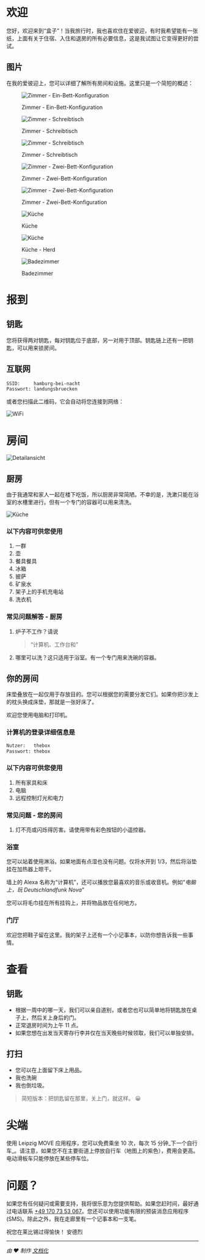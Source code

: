 # 欢迎

您好，欢迎来到“盒子”！当我旅行时，我也喜欢住在爱彼迎，有时我希望能有一张纸，上面有关于住宿、入住和退房的所有必要信息，这是我试图让它变得更好的尝试。

## 图片

在我的爱彼迎上，您可以详细了解所有房间和设施。这里只是一个简短的概述：

<div class="grid">

<figure>

![Zimmer - Ein-Bett-Konfiguration](_media/rooms/zimmer-one.jpg ":class=img-zoomable")

<figcaption>Zimmer - Ein-Bett-Konfiguration</figcaption>
</figure>

<figure>

![Zimmer - Schreibtisch](_media/rooms/zimmer-schreibtisch-01.jpg ":class=img-zoomable")

<figcaption>Zimmer - Schreibtisch</figcaption>
</figure>

<figure>

![Zimmer - Schreibtisch](_media/rooms/zimmer-schreibtisch-02.jpg ":class=img-zoomable")

<figcaption>Zimmer - Schreibtisch</figcaption>
</figure>

<figure>

![Zimmer - Zwei-Bett-Konfiguration](_media/rooms/zimmer-two.jpg ":class=img-zoomable")

<figcaption>Zimmer - Zwei-Bett-Konfiguration</figcaption>
</figure>

<figure>

![Zimmer - Zwei-Bett-Konfiguration](_media/rooms/zimmer-two-wide.jpg ":class=img-zoomable")

<figcaption>Zimmer - Zwei-Bett-Konfiguration</figcaption>
</figure>

<figure>

![Küche](_media/rooms/kueche.jpg ":class=img-zoomable")

<figcaption>Küche</figcaption>
</figure>

<figure>

![Küche](_media/rooms/kueche-herd.jpg ":class=img-zoomable")

<figcaption>Küche - Herd</figcaption>
</figure>

<figure>

![Badezimmer](_media/rooms/badezimmer.jpg ":class=img-zoomable")

<figcaption>Badezimmer</figcaption>
</figure>

</div>

# 报到

## 钥匙

您将获得两对钥匙，每对钥匙位于底部，另一对用于顶部。钥匙链上还有一把钥匙，可以用来锁房间。

## 互联网

```txt
SSID:     hamburg-bei-nacht
Passwort: landungsbruecken
```

或者您扫描此二维码，它会自动将您连接到网络：

![WiFi](_media/wlan.png ":size=200")

# 房间

![Detailansicht](_media/thebox-map-detail.png)

## 厨房

由于我通常和家人一起在楼下吃饭，所以厨房非常简陋。不幸的是，洗漱只能在浴室的水槽里进行。但有一个专门的容器可以用来清洗。

![Küche](_media/rooms/kueche.jpg ":size=200")

### 以下内容可供您使用

1.  一群
2.  壶
3.  餐具餐具
4.  冰箱
5.  披萨
6.  矿泉水
7.  架子上的手机充电站
8.  洗衣机

### 常见问题解答 - 厨房

1.  炉子不工作？请说
    > “计算机、工作台和”
2.  哪里可以洗？这只适用于浴室。有一个专门用来洗碗的容器。

## 你的房间

床垫叠放在一起仅用于存放目的。您可以根据您的需要分发它们。如果你把沙发上的枕头换成床垫，那就是一张好床了。

欢迎您使用电脑和打印机。

### 计算机的登录详细信息是

```txt
Nutzer:   thebox
Passwort: thebox
```

### 以下内容可供您使用

1.  所有家具和床
2.  电脑
3.  远程控制灯光和电力

### 常见问题 - 您的房间

1.  灯不亮或闪烁得厉害。请使用带有彩色按钮的小遥控器。

### 浴室

您可以站着使用淋浴。如果地面有点湿也没有问题。仅将水开到 1/3，然后将浴垫挂在加热器上晾干。

墙上的 Alexa 名称为“计算机”，还可以播放您最喜欢的音乐或收音机。例如“_电脑上，玩 Deutschlandfunk Nova_"

您可以将毛巾挂在所有挂钩上，并将物品放在任何地方。

### 门厅

欢迎您把鞋子留在这里。我的架子上还有一个小记事本，以防你想告诉我一些事情。

# 查看

## 钥匙

-   根据一周中的哪一天，我们可以亲自道别，或者您也可以简单地将钥匙放在桌子上，然后关上身后的门。
-   正常退房时间为上午 11 点。
-   如果您想在出发当天寄存行李并仅在当天晚些时候领取，我们可以单独安排。

## 打扫

-   您可以在上面留下床上用品。
-   我也洗碗
-   我也倒垃圾。

> 简短版本：把钥匙留在那里，关上门，就这样。 😀

# 尖端

使用 Leipzig MOVE 应用程序，您可以免费乘坐 10 次，每次 15 分钟_下一个自行车_。请注意，如果您不在主要街道上停放自行车（地图上的紫色），费用会更高。电动滑板车只能停放在某些停车位。

# 问题？

如果您有任何疑问或需要支持，我将很乐意为您提供帮助。如果您赶时间，最好通过电话联系 <a href="tel:+491707353067">+49 170 73 53 067</a>。您还可以使用功能有限的预装消息应用程序 (SMS)。除此之外，我在走廊里有一个记事本和一支笔。

祝您在莱比锡过得愉快！
安德烈

* * *

_由 ❤️ 制作 [文档化](https://docsify.js.org/)_
